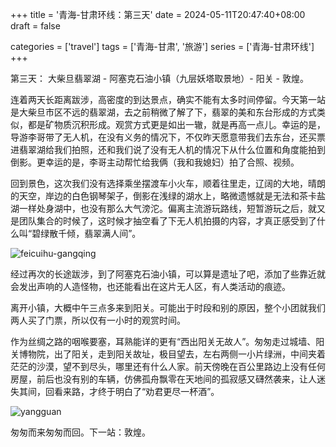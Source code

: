 +++
title = '青海-甘肃环线：第三天'
date = 2024-05-11T20:47:40+08:00
draft = false

categories = ['travel']
tags = ['青海-甘肃', '旅游']
series = ['青海-甘肃环线']
+++

第三天：
大柴旦翡翠湖 - 阿塞克石油小镇（九层妖塔取景地）- 阳关 - 敦煌。

连着两天长距离跋涉，高密度的到达景点，确实不能有太多时间停留。今天第一站是大柴旦市区不远的翡翠湖，去之前稍微了解了下，翡翠的美和东台形成的方式类似，都是矿物质沉积形成。观赏方式更是如出一辙，就是再高一点儿。幸运的是，导游李哥带了无人机，在没有义务的情况下，不仅昨天愿意带我们去东台，还买票进翡翠湖给我们拍照，还和我们说了没有无人机的情况下从什么位置和角度能拍到倒影。更幸运的是，李哥主动帮忙给我俩（我和我媳妇）拍了合照、视频。

回到景色，这次我们没有选择乘坐摆渡车小火车，顺着往里走，辽阔的大地，晴朗的天空，岸边的白色钢琴架子，倒影在浅绿的湖水上，略微遗憾就是无法和茶卡盐湖一样处身湖中，也没有那么大气滂沱。偏离主流游玩路线，短暂游玩之后，就又是团队集合的时候了，这时候才抽空看了下无人机拍摄的内容，才真正感受到了什么叫“碧绿散千倾，翡翠满人间”。

![feicuihu-gangqing](/images/travel/qinghai-gansu/feicuihu-gangqing.jpg)

<!-- 
碧波千顷镜，翡翠一湖春。山光倒影中，天地共澄清。
碧玉千倾镜，翡翠落人间；山光倒影中，天地共澄清。
碧绿散千倾，翡翠xxx；水映山光影，天地共清欢。 -->

经过再次的长途跋涉，到了阿塞克石油小镇，可以算是遗址了吧，添加了些靠近就会发出声响的人造怪物，也还能看出在这片无人区，有人类活动的痕迹。

离开小镇，大概中午三点多来到阳关。可能出于时段和别的原因，整个小团就我们两人买了门票，所以仅有一小时的观赏时间。

作为丝绸之路的咽喉要塞，耳熟能详的更有“西出阳关无故人”。匆匆走过城墙、阳关博物院，出了阳关，走到阳关故址，极目望去，左右两侧一小片绿洲，中间夹着茫茫的沙漠，望不到尽头，哪里还有什么人家。前天傍晚在百公里路边上没有任何房屋，前后也没有别的车辆，仿佛孤舟飘零在天地间的孤寂感又礴然袭来，让人迷失其间，回看来路，才终于明白了“劝君更尽一杯酒”。

![yangguan](/images/travel/qinghai-gansu/yangguan.jpg)

匆匆而来匆匆而回。下一站：敦煌。
